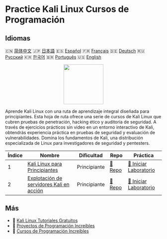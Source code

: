 # Practice Kali Linux Cursos de Programación

## Idiomas

🇨🇳 [简体中文](README_zh.md) 🇯🇵 [日本語](README_ja.md) 🇪🇸 [Español](README_es.md) 🇫🇷 [Français](README_fr.md) 🇩🇪 [Deutsch](README_de.md) 🇷🇺 [Русский](README_ru.md) 🇰🇷 [한국어](README_ko.md) 🇧🇷 [Português](README_pt.md) 🇺🇸 [English](README.md) 

<div align="center">
<img width="128px" src="https://file.labex.io/path/nJIFH3qqCckt.png">
</div>

Aprende Kali Linux con una ruta de aprendizaje integral diseñada para principiantes. Esta hoja de ruta ofrece una serie de cursos de Kali Linux que cubren pruebas de penetración, hacking ético y auditoría de seguridad. A través de ejercicios prácticos sin video en un entorno interactivo de Kali, obtendrás experiencia práctica en pruebas de seguridad y evaluación de vulnerabilidades. Domina los fundamentos de Kali, una distribución especializada de Linux para investigadores de seguridad y pentesters.

|   Índice | Nombre                                                                                                     | Dificultad   | Repo                                                                        | Práctica                                                                                 |
|----------|------------------------------------------------------------------------------------------------------------|--------------|-----------------------------------------------------------------------------|------------------------------------------------------------------------------------------|
|        1 | [Kali Linux para Principiantes](https://labex.io/es/courses/kali-linux-for-beginners)                      | Principiante | [🔗 Repo](https://github.com/labex-labs/kali-linux-for-beginners)           | [🚀 Iniciar Laboratorio](https://labex.io/es/courses/kali-linux-for-beginners)           |
|        2 | [Explotación de servidores Kali en acción](https://labex.io/es/courses/kali-server-exploitation-in-action) | Principiante | [🔗 Repo](https://github.com/labex-labs/kali-server-exploitation-in-action) | [🚀 Iniciar Laboratorio](https://labex.io/es/courses/kali-server-exploitation-in-action) |

## Más

- 🔗 [Kali Linux Tutoriales Gratuitos](https://github.com/labex-labs/kali-free-tutorials)
- 🔗 [Proyectos de Programación Increíbles](https://github.com/labex-labs/awesome-programming-projects)
- 🔗 [Cursos de Programación Increíbles](https://github.com/labex-labs/awesome-programming-courses)


